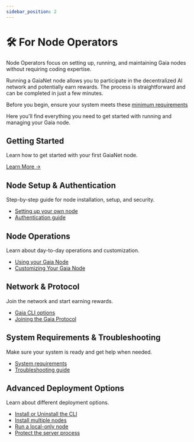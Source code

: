 ```yaml
---
sidebar_position: 2
---
```


# 🛠️ For Node Operators

Node Operators focus on setting up, running, and maintaining Gaia nodes without requiring coding expertise.

Running a GaiaNet node allows you to participate in the decentralized AI network and potentially earn rewards. The process is straightforward and can be completed in just a few minutes.

Before you begin, ensure your system meets these [minimum requirements](../getting-started/system-requirements)

Here you'll find everything you need to get started with running and managing your Gaia node.

## Getting Started
Learn how to get started with your first GaiaNet node.

[Learn More →](../getting-started/mynode/what-is-a-node.md)

## Node Setup & Authentication

Step-by-step guide for node installation, setup, and security.

- [Setting up your own node](../getting-started/quick-start)
- [Authentication guide](../getting-started/authentication)


## Node Operations
Learn about day-to-day operations and customization.

- [Using your Gaia Node](../getting-started/mynode)
- [Customizing Your Gaia Node](../getting-started/customize)

## Network & Protocol
Join the network and start earning rewards.

- [Gaia CLI options](../getting-started/cli-options)
- [Joining the Gaia Protocol](../getting-started/register)

## System Requirements & Troubleshooting
Make sure your system is ready and get help when needed.

- [System requirements](../getting-started/system-requirements)
- [Troubleshooting guide](../getting-started/troubleshooting)

## Advanced Deployment Options
Learn about different deployment options.

- [Install or Uninstall the CLI](../getting-started/install)
- [Install multiple nodes](../getting-started/advanced-deployment-options/multiple)
- [Run a local-only node](../getting-started/advanced-deployment-options/local)
- [Protect the server process](../getting-started/advanced-deployment-options/protect)